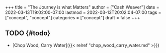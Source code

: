+++
title = "The Journey is what Matters"
author = ["Cash Weaver"]
date = 2022-03-13T19:02:00-07:00
lastmod = 2022-03-13T20:02:04-07:00
tags = ["concept", "concept"]
categories = ["concept"]
draft = false
+++

## TODO {#todo}

-   [Chop Wood, Carry Water]({{< relref "chop_wood_carry_water.md" >}})
